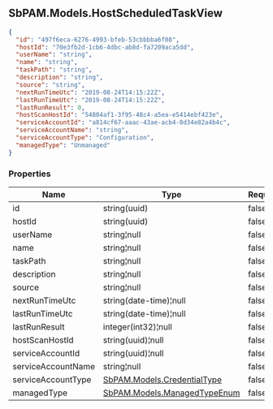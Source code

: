 
<h2 id="tocS_SbPAM.Models.HostScheduledTaskView">SbPAM.Models.HostScheduledTaskView</h2>

<a id="schemasbpam.models.hostscheduledtaskview"></a>
<a id="schema_SbPAM.Models.HostScheduledTaskView"></a>
<a id="tocSsbpam.models.hostscheduledtaskview"></a>
<a id="tocssbpam.models.hostscheduledtaskview"></a>

```json
{
  "id": "497f6eca-6276-4993-bfeb-53cbbbba6f08",
  "hostId": "70e3fb2d-1cb6-4dbc-ab8d-fa7209aca5dd",
  "userName": "string",
  "name": "string",
  "taskPath": "string",
  "description": "string",
  "source": "string",
  "nextRunTimeUtc": "2019-08-24T14:15:22Z",
  "lastRunTimeUtc": "2019-08-24T14:15:22Z",
  "lastRunResult": 0,
  "hostScanHostId": "54804af1-3f95-48c4-a5ea-e5414ebf423e",
  "serviceAccountId": "a814cf67-aaac-43ae-acb4-8d34e82a4b4c",
  "serviceAccountName": "string",
  "serviceAccountType": "Configuration",
  "managedType": "Unmanaged"
}

```

### Properties

|Name|Type|Required|Restrictions|Description|
|---|---|---|---|---|
|id|string(uuid)|false|none|none|
|hostId|string(uuid)|false|none|none|
|userName|string¦null|false|none|none|
|name|string¦null|false|none|none|
|taskPath|string¦null|false|none|none|
|description|string¦null|false|none|none|
|source|string¦null|false|none|none|
|nextRunTimeUtc|string(date-time)¦null|false|none|none|
|lastRunTimeUtc|string(date-time)¦null|false|none|none|
|lastRunResult|integer(int32)¦null|false|none|none|
|hostScanHostId|string(uuid)¦null|false|none|none|
|serviceAccountId|string(uuid)¦null|false|none|none|
|serviceAccountName|string¦null|false|none|none|
|serviceAccountType|[SbPAM.Models.CredentialType](#schemasbpam.models.credentialtype)|false|none|none|
|managedType|[SbPAM.Models.ManagedTypeEnum](#schemasbpam.models.managedtypeenum)|false|none|none|


